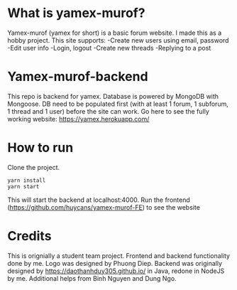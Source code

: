 # What is yamex-murof?
Yamex-murof (yamex for short) is a basic forum website. I made this as a hobby project. This site supports:
-Create new users using email, password
-Edit user info
-Login, logout
-Create new threads
-Replying to a post

# Yamex-murof-backend
This repo is backend for yamex. Database is powered by MongoDB with Mongoose. DB need to be populated first (with at least 1 forum, 1 subforum, 1 thread and 1 user) before the site can work.
Go here to see the fully working website: https://yamex.herokuapp.com/

# How to run
Clone the project.
```
yarn install
yarn start
```
This will start the backend at localhost:4000. Run the frontend (https://github.com/huycans/yamex-murof-FE) to see the website


# Credits
This is orignially a student team project.
Frontend and backend functionality done by me.
Logo was designed by Phuong Diep.
Backend was originally designed by https://daothanhduy305.github.io/ in Java, redone in NodeJS by me.
Additional helps from Binh Nguyen and Dung Ngo.